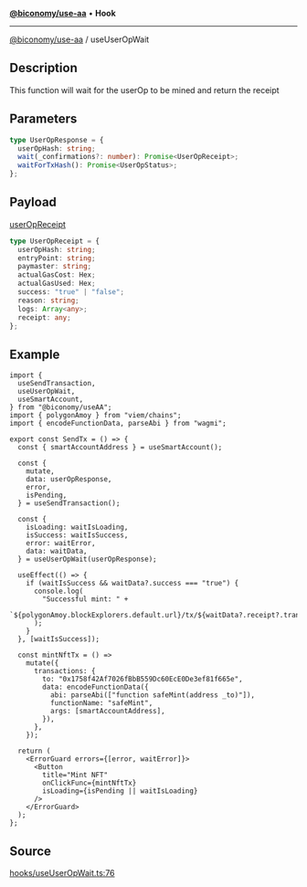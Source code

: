 [**@biconomy/use-aa**](./index.md) • **Hook**

---

[@biconomy/use-aa](./index.md) / useUserOpWait

## Description

This function will wait for the userOp to be mined and return the receipt

## Parameters

```ts
type UserOpResponse = {
  userOpHash: string;
  wait(_confirmations?: number): Promise<UserOpReceipt>;
  waitForTxHash(): Promise<UserOpStatus>;
};
```

## Payload

[userOpReceipt](../../Bundler/api/get-useroperation-receipt#response)

```ts
type UserOpReceipt = {
  userOpHash: string;
  entryPoint: string;
  paymaster: string;
  actualGasCost: Hex;
  actualGasUsed: Hex;
  success: "true" | "false";
  reason: string;
  logs: Array<any>;
  receipt: any;
};
```

## Example

```tsx
import {
  useSendTransaction,
  useUserOpWait,
  useSmartAccount,
} from "@biconomy/useAA";
import { polygonAmoy } from "viem/chains";
import { encodeFunctionData, parseAbi } from "wagmi";

export const SendTx = () => {
  const { smartAccountAddress } = useSmartAccount();

  const {
    mutate,
    data: userOpResponse,
    error,
    isPending,
  } = useSendTransaction();

  const {
    isLoading: waitIsLoading,
    isSuccess: waitIsSuccess,
    error: waitError,
    data: waitData,
  } = useUserOpWait(userOpResponse);

  useEffect(() => {
    if (waitIsSuccess && waitData?.success === "true") {
      console.log(
        "Successful mint: " +
          `${polygonAmoy.blockExplorers.default.url}/tx/${waitData?.receipt?.transactionHash}`
      );
    }
  }, [waitIsSuccess]);

  const mintNftTx = () =>
    mutate({
      transactions: {
        to: "0x1758f42Af7026fBbB559Dc60EcE0De3ef81f665e",
        data: encodeFunctionData({
          abi: parseAbi(["function safeMint(address _to)"]),
          functionName: "safeMint",
          args: [smartAccountAddress],
        }),
      },
    });

  return (
    <ErrorGuard errors={[error, waitError]}>
      <Button
        title="Mint NFT"
        onClickFunc={mintNftTx}
        isLoading={isPending || waitIsLoading}
      />
    </ErrorGuard>
  );
};
```

## Source

[hooks/useUserOpWait.ts:76](https://github.com/bcnmy/useAA/blob/main/src/hooks/useUserOpWait.ts#L76)
